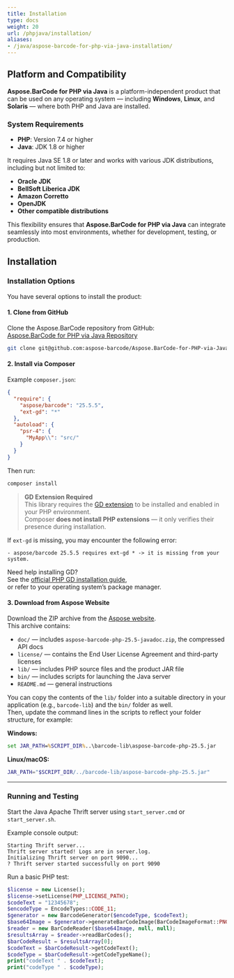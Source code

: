 ```yaml
---
title: Installation
type: docs
weight: 20
url: /phpjava/installation/
aliases:
- /java/aspose-barcode-for-php-via-java-installation/
---
```

## **Platform and Compatibility**

**Aspose.BarCode for PHP via Java** is a platform-independent product that can be used on any operating system — including **Windows**, **Linux**, and **Solaris** — where both PHP and Java are installed.

### System Requirements

- **PHP**: Version 7.4 or higher
- **Java**: JDK 1.8 or higher

It requires Java SE 1.8 or later and works with various JDK distributions, including but not limited to:

- **Oracle JDK**
- **BellSoft Liberica JDK**
- **Amazon Corretto**
- **OpenJDK**
- **Other compatible distributions**

This flexibility ensures that **Aspose.BarCode for PHP via Java** can integrate seamlessly into most environments, whether for development, testing, or production.

## Installation

### Installation Options

You have several options to install the product:

#### **1. Clone from GitHub**

Clone the Aspose.BarCode repository from GitHub:  
<a href="https://github.com/aspose-barcode/Aspose.BarCode-for-PHP-via-Java/tree/master" target="_blank">Aspose.BarCode for PHP via Java Repository</a>

```bash
git clone git@github.com:aspose-barcode/Aspose.BarCode-for-PHP-via-Java.git
```

#### **2. Install via Composer**

Example `composer.json`:

```json
{
  "require": {
    "aspose/barcode": "25.5.5",
    "ext-gd": "*"
  },
  "autoload": {
    "psr-4": {
      "MyApp\\": "src/"
    }
  }
}
```

Then run:

```bash
composer install
```

> **GD Extension Required**  
> This library requires the <a href="https://www.php.net/manual/en/book.image.php" target="_blank">GD extension</a> to be installed and enabled in your PHP environment.  
> Composer **does not install PHP extensions** — it only verifies their presence during installation.

If `ext-gd` is missing, you may encounter the following error:

```
- aspose/barcode 25.5.5 requires ext-gd * -> it is missing from your system.
```

Need help installing GD?  
See the <a href="https://www.php.net/manual/en/image.installation.php" target="_blank">official PHP GD installation guide</a>,  
or refer to your operating system’s package manager.

#### **3. Download from Aspose Website**

Download the ZIP archive from the <a href="https://releases.aspose.com/barcode/php/" target="_blank">Aspose website</a>.  
This archive contains:

- `doc/` — includes `aspose-barcode-php-25.5-javadoc.zip`, the compressed API docs
- `license/` — contains the End User License Agreement and third-party licenses
- `lib/` — includes PHP source files and the product JAR file
- `bin/` — includes scripts for launching the Java server
- `README.md` — general instructions

You can copy the contents of the `lib/` folder into a suitable directory in your application (e.g., `barcode-lib`) 
and the `bin/` folder as well.  
Then, update the command lines in the scripts to reflect your folder structure, for example:

**Windows:**
```cmd
set JAR_PATH=%SCRIPT_DIR%..\barcode-lib\aspose-barcode-php-25.5.jar
```

**Linux/macOS:**
```bash
JAR_PATH="$SCRIPT_DIR/../barcode-lib/aspose-barcode-php-25.5.jar"
```

---

### Running and Testing

Start the Java Apache Thrift server using `start_server.cmd` or `start_server.sh`.

Example console output:
```log
Starting Thrift server...
Thrift server started! Logs are in server.log.
Initializing Thrift server on port 9090...
? Thrift server started successfully on port 9090
```

Run a basic PHP test:

```php
$license = new License();
$license->setLicense(PHP_LICENSE_PATH);
$codeText = "12345678";
$encodeType = EncodeTypes::CODE_11;
$generator = new BarcodeGenerator($encodeType, $codeText);
$base64Image = $generator->generateBarCodeImage(BarCodeImageFormat::PNG);
$reader = new BarCodeReader($base64Image, null, null);
$resultsArray = $reader->readBarCodes();
$barCodeResult = $resultsArray[0];
$codeText = $barCodeResult->getCodeText();
$codeType = $barCodeResult->getCodeTypeName();
print("codeText " . $codeText);
print("codeType " . $codeType);
```
